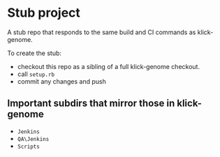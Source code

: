 # Stub project

A stub repo that responds to the same build and CI commands as klick-genome.

To create the stub:

* checkout this repo as a sibling of a full klick-genome checkout.
* call `setup.rb`
* commit any changes and push


## Important subdirs that mirror those in klick-genome

* `Jenkins`
* `QA\Jenkins`
* `Scripts`